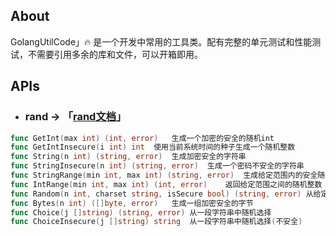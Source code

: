 ## About

GolangUtilCode」🔥 是一个开发中常用的工具类。配有完整的单元测试和性能测试，不需要引用多余的库和文件，可以开箱即用。



## APIs

* ### rand -> 「[rand文档](https://pkg.go.dev/math/rand@go1.16.6)」

```go
func GetInt(max int) (int, error)  	生成一个加密的安全的随机int
func GetIntInsecure(i int) int	使用当前系统时间的种子生成一个随机整数
func String(n int) (string, error)  生成加密安全的字符串
func StringInsecure(n int) (string, error)	生成一个密码不安全的字符串
func StringRange(min int, max int) (string, error)	生成给定范围内的安全随机字符串
func IntRange(min int, max int) (int, error)    返回给定范围之间的随机整数
func Random(n int, charset string, isSecure bool) (string, error) 从给定的字符集生成随机数据
func Bytes(n int) ([]byte, error)   生成一组加密安全的字节
func Choice(j []string) (string, error)	从一段字符串中随机选择
func ChoiceInsecure(j []string) string	从一段字符串中随机选择(不安全)
```

